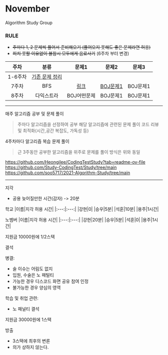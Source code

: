 # November
Algorithm Study Group

### RULE
- <s>주마다 1, 2 문제씩 풀어서 준비해오기 (풀어오지 못해도 좋은 문제라면 허용)
- 피치 못할 이유없이 불참시 모두에게 음료사기</s> (6주차 부터 변경)


|주차|분류|문제1|문제2|문제3| 
|:---:|:---:|:---:|:---:|:---:|
|1-6주차|[기존 문제 정리](/pre_study)||||
|7주차|BFS|<A href="https://github.com/nvmith/November/blob/main/%EB%A6%AC%EB%89%B4%EC%96%BC%20%EC%9D%B4%EC%A0%84%20%EC%8A%A4%ED%84%B0%EB%94%94%20%EB%AC%B8%EC%A0%9C%EB%AA%A8%EC%9D%8C/%EB%8B%A4%EC%9D%B5%EC%8A%A4%ED%8A%B8%EB%9D%BC"> 링크 </A>|[BOJ문제1](https://github.com/nvmith/November/tree/main/%EB%A6%AC%EB%89%B4%EC%96%BC%20%EC%9D%B4%EC%A0%84%20%EC%8A%A4%ED%84%B0%EB%94%94%20%EB%AC%B8%EC%A0%9C%EB%AA%A8%EC%9D%8C)|BOJ문제1|
|8주차|다익스트라|BOJ어떤문제|BOJ문제1|BOJ문제1|

-------------------------------------------------------------------------------
매주 알고리즘 공부 및 문제 풀이
> 주마다 알고리즘을 선정하여 공부
> 해당 알고리즘에 관련된 문제 풀이
> 코드 리뷰 및 최적화(시간,공간 복잡도, 가독성 등)

4주차마다 알고리즘 복습 문제 풀이
>근 3주동안 공부한 알고리즘을 위주로 문제를 풀이
> 방식은 위와 동일


https://github.com/Heongilee/CodingTestStudy?tab=readme-ov-file
https://github.com/Study-CodingTest/Study/tree/main
https://github.com/soo5717/2021-Algorithm-Study/tree/main


-------------------------------------------------------------------------------
지각

- 공용 늦어질만한 시간(감자) -> 20분

학교
|이름|지각 허용 시간|
|:---:|:---:|
|강현|0|
|승우|5분|
|석훈|10분|
|용주|1시간|

노벰버
|이름|지각 허용 시간|
|:---:|:---:|
|강현|20분|
|승우|5분|
|석훈|0|
|용주|1시간|

지원금 10000원에 1/2스택

결석

병결:
- 술 이슈는 어림도 없지
- 입원, 수술은 노 패털티
- 가능한 경우 디스코드 화면 공유 참여 인정
- 불가능한 경우 양심의 영역

학습 및 취업 관련:
- 노 패널티 결석

지원금 30000원에 1스택

방출

- 3스택에 최후의 변론
- 의가 상하지 않는다.
